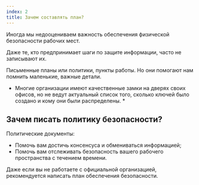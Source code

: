 ```yaml
---
index: 2
title: Зачем составлять план?
---
```

Иногда мы недооцениваем важность обеспечения физической безопасности рабочих мест.

Даже те, кто предпринимает шаги по защите информации, часто не записывают их.

Письменные планы или политики, пункты работы. Но они помогают нам помнить маленькие, важные детали.

* Многие организации имеют качественные замки на дверях своих офисов, но не ведут актуальный список того, сколько ключей было создано и кому они были распределены. *

## Зачем писать политику безопасности?

Политические документы:

* Помочь вам достичь консенсуса и обмениваться информацией;
* Помочь вам отслеживать безопасность вашего рабочего пространства с течением времени.

Даже если вы не работаете с официальной организацией, рекомендуется написать план обеспечения безопасности.